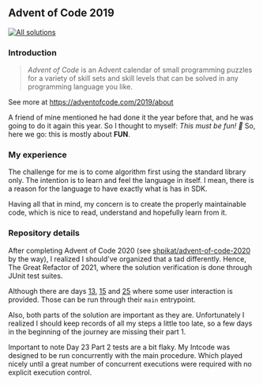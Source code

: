 ## Advent of Code 2019

[![All solutions](https://github.com/shpikat/advent-of-code-2019/actions/workflows/check-solutions.yml/badge.svg)](https://github.com/shpikat/advent-of-code-2019/actions/workflows/check-solutions.yml)

### Introduction

> _Advent of Code_ is an Advent calendar of small programming puzzles for a variety of skill sets and skill levels that
> can be solved in any programming language you like.

See more at https://adventofcode.com/2019/about

A friend of mine mentioned he had done it the year before that, and he was going to do it again this year. So I thought
to myself: _This must be fun! :tada:_ So, here we go: this is mostly about **FUN**.

### My experience

The challenge for me is to come algorithm first using the standard library only. The intention is to learn and feel the
language in itself. I mean, there is a reason for the language to have exactly what is has in SDK.

Having all that in mind, my concern is to create the properly maintainable code, which is nice to read, understand and
hopefully learn from it.

### Repository details

After completing Advent of Code 2020 (see [shpikat/advent-of-code-2020](https://github.com/shpikat/advent-of-code-2020)
by the way), I realized I should've organized that a tad differently. Hence, The Great Refactor of 2021, where the
solution verification is done through JUnit test suites.

Although there are days [13](src/main/java/com/shpikat/adventofcode2019/Day13.java),
[15](src/main/java/com/shpikat/adventofcode2019/Day15.java) and
[25](src/main/java/com/shpikat/adventofcode2019/Day25.java) where some user interaction is provided. Those can be run
through their `main` entrypoint.

Also, both parts of the solution are important as they are. Unfortunately I realized I should keep records of all my
steps a little too late, so a few days in the beginning of the journey are missing their part 1.

Important to note Day 23 Part 2 tests are a bit flaky. My Intcode was designed to be run concurrently with the main
procedure. Which played nicely until a great number of concurrent executions were required with no explicit execution
control. 
